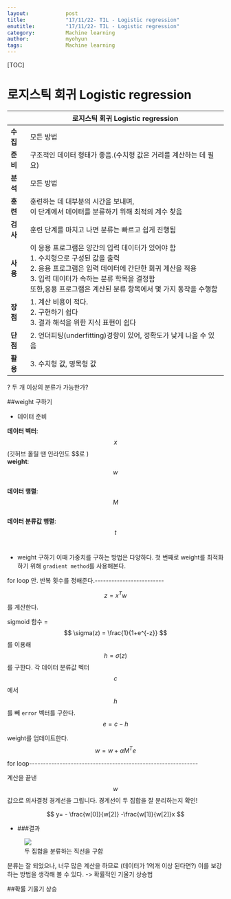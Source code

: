 ```yaml
---
layout:            post
title:             "17/11/22- TIL - Logistic regression"
enutitle:          "17/11/22- TIL - Logistic regression"
category:          Machine learning
author:            myohyun
tags:              Machine learning
---
```

<script src='https://cdnjs.cloudflare.com/ajax/libs/mathjax/2.7.2/MathJax.js?config=TeX-MML-AM_CHTML'></script>

[TOC]

# 로지스틱 회귀 Logistic regression

|  | 로지스틱 회귀 Logistic regression |
|--------|--------|
| <b>수집       |모든 방법        |
| <b>준비       |구조적인 데이터 형태가 좋음.(수치형 값은 거리를 계산하는 데 필요)        |
| <b>분석       |모든 방법        |
| <b>훈련       |훈련하는 데 대부분의 시간을 보내며, <br>이 단계에서 데이터를 분류하기 위해 최적의 계수 찾음        |
| <b>검사       |훈련 단계를 마치고 나면 분류는 빠르고 쉽게 진행됨        |
| <b>사용       |이 응용 프로그램은 양간의 입력 데이터가 있어야 함<br>1. 수치형으로 구성된 값을 출력<br>2. 응용 프로그램은 입력 데이터에 간단한 회귀 계산을 적용<br>3. 입력 데이터가 속하는 분류 학목을 결정함<br>또한,응용 프로그램은 계산된 분류 항목에서 몇 가지 동작을 수행함|
| <b>장점       |1. 계산 비용이 적다.<br>2. 구현하기 쉽다<br>3. 결과 해석을 위한 지식 표현이 쉽다        |
| <b>단점       |2. 언더피팅(underfitting)경향이 있어, 정확도가 낮게 나올 수 있음        |
| <b>활용       |3. 수치형 값, 명목형 값        |



? 두 개 이상의 분류가 가능한가?

##weight 구하기

- 데이터 준비

**데이터 벡터**: $$ x $$ (깃허브 올릴 땐 인라인도 \$\$로 )<br>
**weight**: $$ w $$<br>
**데이터 행렬**: $$ M $$<br>
**데이터 분류값 행렬**: $$ t $$<br>


- weight 구하기
이때 가중치를 구하는 방법은 다양하다. 첫 번째로 weight를 최적화 하기 위해 `gradient method`를 사용해본다.


for loop 안. 반복 횟수를 정해준다.-------------------------<br>

$$ z = x^Tw $$ 를 계산한다.

sigmoid 함수 = $$ \sigma(z) = \frac{1}{1+e^{-z}} $$ 를 이용해 $$ h= \sigma(z) $$를 구한다.
각 데이터 분류값 벡터 $$ c $$ 에서 $$ h $$ 를 빼 `error` 벡터를 구한다.<br>
$$ e = c - h $$

weight를 업데이트한다.<br>
$$ w = w + \alpha M^Te $$
<!-- $$ \sigma(z)> 0.5 $$ 이면 1, $$ \sigma(z) \leq 0.5 $$ 이면 0으로 분류 --> 

for loop-------------------------------------------------------------

계산을 끝낸 $$ w $$ 값으로 의사결정 경계선을 그립니다. 경계선이 두 집합을 잘 분리하는지 확인!<br>

$$
 y= - \frac{w[0]}{w[2]} -\frac{w[1]}{w[2]}x
$$

- ###결과
<figure>
   <img src="{{ "/media/img/logistic1.png" | absolute_url }}" />
   <figcaption>두 집합을 분류하는 직선을 구함</figcaption>
</figure>


분류는 잘 되었으나, 너무 많은 계산을 하므로 (데이터가 1억개 이상 된다면?) 이를 보강하는 방법을 생각해 볼 수 있다. -> 확률적인 기울기 상승법

##확률 기울기 상승

